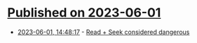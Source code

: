 # [Published on 2023-06-01](index.md)

* [2023-06-01, 14:48:17](https://lobste.rs/s/4wdr9a/read_seek_considered_dangerous) - [Read + Seek considered dangerous](https://swatinem.de/blog/locking-war-story/)
